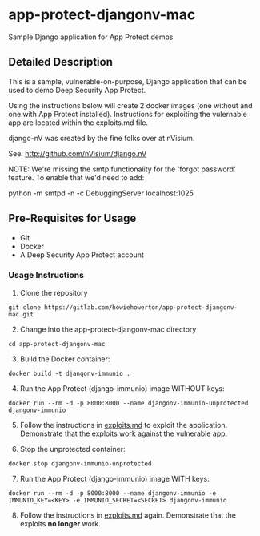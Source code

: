 # app-protect-djangonv-mac
Sample Django application for App Protect demos
## Detailed Description
This is a sample, vulnerable-on-purpose, Django application that can be used to demo Deep Security App Protect.

Using the instructions below will create 2 docker images (one without and one with App Protect installed).  Instructions for exploiting the vulernable app are located within the exploits.md file.

django-nV was created by the fine folks over at nVisium.

See:  http://github.com/nVisium/django.nV


 NOTE: We're missing the smtp functionality for the 'forgot password' feature. To enable that we'd need to add:

 python -m smtpd -n -c DebuggingServer localhost:1025

## Pre-Requisites for Usage
* Git
* Docker
* A Deep Security App Protect account

### Usage Instructions

1. Clone the repository
```
git clone https://gitlab.com/howiehowerton/app-protect-djangonv-mac.git
```
2. Change into the app-protect-djangonv-mac directory
```
cd app-protect-djangonv-mac
```
3. Build the Docker container:

```
docker build -t djangonv-immunio .
```

4. Run the App Protect (django-immunio) image WITHOUT keys:
```
docker run --rm -d -p 8000:8000 --name djangonv-immunio-unprotected djangonv-immunio
```

5. Follow the instructions in [exploits.md](exploits.md) to exploit the application.  Demonstrate that the exploits work against the vulnerable app.

6. Stop the unprotected container:

```
docker stop djangonv-immunio-unprotected
```

7. Run the App Protect (django-immunio) image WITH keys:

```
docker run --rm -d -p 8000:8000 --name djangonv-immunio -e IMMUNIO_KEY=<KEY> -e IMMUNIO_SECRET=<SECRET> djangonv-immunio
```

8. Follow the instructions in [exploits.md](exploits.md) again. Demonstrate that the exploits **no longer** work.